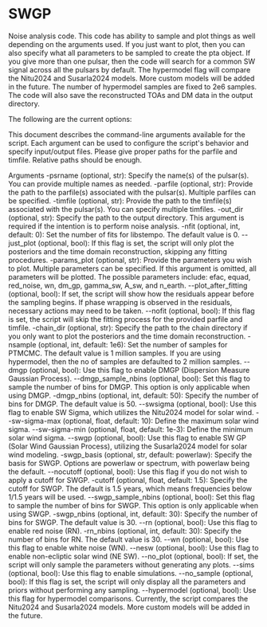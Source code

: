 # SWGP
Noise analysis code. This code has ability to sample and plot things as well depending on the arguments used. If you just want to plot, then you can also specify what all parameters to be sampled to create the pta object. If you give more than one pulsar, then the code will search for a common SW signal across all the pulsars by default. The hypermodel flag will compare the Nitu2024 and Susarla2024 models. More custom models will be added in the future. The number of hypermodel samples are fixed to 2e6 samples. The code will also save the reconstructed TOAs and DM data in the output directory.

The following are the current options: 

This document describes the command-line arguments available for the script. Each argument can be used to configure the script's behavior and specify input/output files. Please give proper paths for the parfile and timfile. Relative paths should be enough.

Arguments
-psrname (optional, str): Specify the name(s) of the pulsar(s). You can provide multiple names as needed.
-parfile (optional, str): Provide the path to the parfile(s) associated with the pulsar(s). Multiple parfiles can be specified.
-timfile (optional, str): Provide the path to the timfile(s) associated with the pulsar(s). You can specify multiple timfiles.
-out_dir (optional, str): Specify the path to the output directory. This argument is required if the intention is to perform noise analysis.
-nfit (optional, int, default: 0): Set the number of fits for libstempo. The default value is 0.
--just_plot (optional, bool): If this flag is set, the script will only plot the posteriors and the time domain reconstruction, skipping any fitting procedures.
-params_plot (optional, str): Provide the parameters you wish to plot. Multiple parameters can be specified. If this argument is omitted, all parameters will be plotted. The possible parameters include: efac, equad, red_noise, wn, dm_gp, gamma_sw, A_sw, and n_earth.
--plot_after_fitting (optional, bool): If set, the script will show how the residuals appear before the sampling begins. If phase wrapping is observed in the residuals, necessary actions may need to be taken.
--nofit (optional, bool): If this flag is set, the script will skip the fitting process for the provided parfile and timfile.
-chain_dir (optional, str): Specify the path to the chain directory if you only want to plot the posteriors and the time domain reconstruction.
-nsample (optional, int, default: 1e6): Set the number of samples for PTMCMC. The default value is 1 million samples. If you are using hypermodel, then the no of samples are defaulted to 2 million samples.
--dmgp (optional, bool): Use this flag to enable DMGP (Dispersion Measure Gaussian Process).
--dmgp_sample_nbins (optional, bool): Set this flag to sample the number of bins for DMGP. This option is only applicable when using DMGP.
-dmgp_nbins (optional, int, default: 50): Specify the number of bins for DMGP. The default value is 50.
--swsigma (optional, bool): Use this flag to enable SW Sigma, which utilizes the Nitu2024 model for solar wind.
--sw-sigma-max (optional, float, default: 10): Define the maximum solar wind sigma.
--sw-sigma-min (optional, float, default: 1e-3): Define the minimum solar wind sigma.
--swgp (optional, bool): Use this flag to enable SW GP (Solar Wind Gaussian Process), utilizing the Susarla2024 model for solar wind modeling.
-swgp_basis (optional, str, default: powerlaw): Specify the basis for SWGP. Options are powerlaw or spectrum, with powerlaw being the default.
--nocutoff (optional, bool): Use this flag if you do not wish to apply a cutoff for SWGP.
-cutoff (optional, float, default: 1.5): Specify the cutoff for SWGP. The default is 1.5 years, which means frequencies below 1/1.5 years will be used.
--swgp_sample_nbins (optional, bool): Set this flag to sample the number of bins for SWGP. This option is only applicable when using SWGP.
-swgp_nbins (optional, int, default: 30): Specify the number of bins for SWGP. The default value is 30.
--rn (optional, bool): Use this flag to enable red noise (RN).
-rn_nbins (optional, int, default: 30): Specify the number of bins for RN. The default value is 30.
--wn (optional, bool): Use this flag to enable white noise (WN).
--nesw (optional, bool): Use this flag to enable non-ecliptic solar wind (NE SW).
--no_plot (optional, bool): If set, the script will only sample the parameters without generating any plots.
--sims (optional, bool): Use this flag to enable simulations.
--no_sample (optional, bool): If this flag is set, the script will only display all the parameters and priors without performing any sampling.
--hypermodel (optional, bool): Use this flag for hypermodel comparisons. Currently, the script compares the Nitu2024 and Susarla2024 models. More custom models will be added in the future.